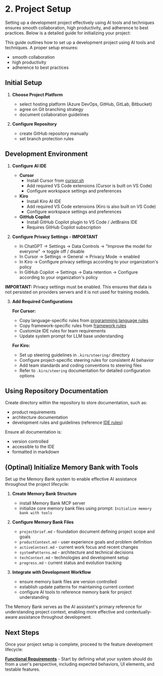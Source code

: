 # 2. Project Setup

Setting up a development project effectively using AI tools and techniques ensures smooth collaboration, high productivity, and adherence to best practices. Below is a detailed guide for initializing your project:

This guide outlines how to set up a development project using AI tools and techniques. A proper setup ensures:
- smooth collaboration
- high productivity
- adherence to best practices

## Initial Setup

1. **Choose Project Platform**
	- select hosting platform (Azure DevOps, GitHub, GitLab, Bitbucket)
	- agree on Git branching strategy
    - document collaboration guidelines

1. **Configure Repository**
    - create GitHub repository manually
    - set branch protection rules

## Development Environment

1. **Configure AI IDE**
    - **Cursor**
        - Install Cursor from [cursor.sh](https://cursor.sh)
        - Add required VS Code extensions (Cursor is built on VS Code)
        - Configure workspace settings and preferences
    - **Kiro**
        - Install Kiro AI IDE
        - Add required VS Code extensions (Kiro is also built on VS Code)
        - Configure workspace settings and preferences
    - **GitHub Copilot**
        - Install GitHub Copilot plugin to VS Code / JetBrains IDE
        - Requires GitHub Copilot subscription

2. **Configure Privacy Settings - IMPORTANT**
    - In ChatGPT -> Settings -> Data Controls -> "Improve the model for everyone" -> toggle off / disable
    - In Cursor -> Settings -> General -> Privacy Mode -> enabled
    - In Kiro -> Configure privacy settings according to your organization's policy
    - In GitHub Copilot -> Settings -> Data retention -> Configure according to your organization's policy

**IMPORTANT:** Privacy settings must be enabled. This ensures that data is not persisted on providers servers and it is not used for training models. 

3. **Add Required Configurations**
    
    **For Cursor:**
    - Copy language-specific rules from [programming language rules](../cursor-rules/languages/README.md)
    - Copy framework-specific rules from [framework rules](../cursor-rules/frameworks/README.md)
    - Customize IDE rules for team requirements
    - Update system prompt for LLM base understanding
    
    **For Kiro:**
    - Set up steering guidelines in `.kiro/steering/` directory
    - Configure project-specific steering rules for consistent AI behavior
    - Add team standards and coding conventions to steering files
    - Refer to `.kiro/steering` documentation for detailed configuration options

## Using Repository Documentation

Create directory within the repository to store documentation, such as:

- product requirements
- architecture documentation
- development rules and guidelines (reference [IDE rules](../cursor-rules/common/README.md))

Ensure all documentation is:

- version controlled
- accessible to the IDE
- formatted in markdown

## (Optinal) Initialize Memory Bank with Tools

Set up the Memory Bank system to enable effective AI assistance throughout the project lifecycle:

1. **Create Memory Bank Structure**
   - install Memory Bank MCP server
   - initialize core memory bank files using prompt: `Initialize memory bank with tools`

2. **Configure Memory Bank Files**
   - `projectbrief.md` - foundation document defining project scope and goals
   - `productContext.md` - user experience goals and problem definition
   - `activeContext.md` - current work focus and recent changes
   - `systemPatterns.md` - architecture and technical decisions
   - `techContext.md` - technologies and development setup
   - `progress.md` - current status and evolution tracking

3. **Integrate with Development Workflow**
   - ensure memory bank files are version controlled
   - establish update patterns for maintaining current context
   - configure AI tools to reference memory bank for project understanding

The Memory Bank serves as the AI assistant's primary reference for understanding project context, enabling more effective and contextually-aware assistance throughout development.

## Next Steps

Once your project setup is complete, proceed to the feature development lifecycle:

**[Functional Requirements](feature-based-development/02-functional-requirement.md)** - Start by defining what your system should do from a user's perspective, including expected behaviors, UI elements, and testable features.
